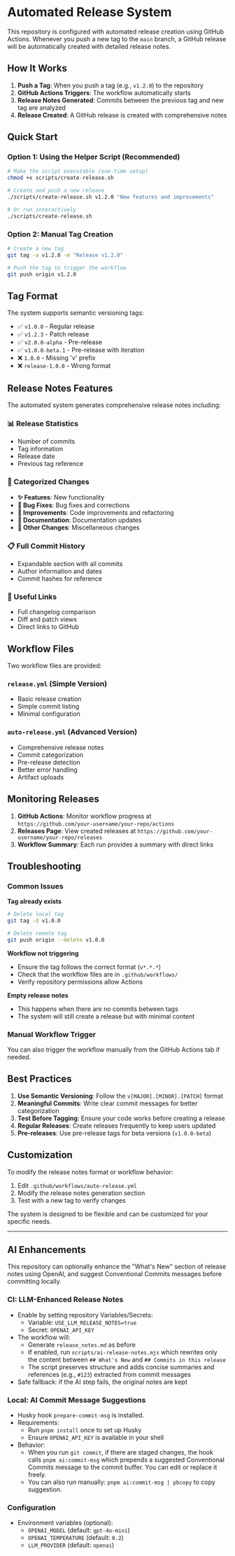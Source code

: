 # Automated Release System

This repository is configured with automated release creation using GitHub Actions. Whenever you push a new tag to the `main` branch, a GitHub release will be automatically created with detailed release notes.

## How It Works

1. **Push a Tag**: When you push a tag (e.g., `v1.2.0`) to the repository
2. **GitHub Actions Triggers**: The workflow automatically starts
3. **Release Notes Generated**: Commits between the previous tag and new tag are analyzed
4. **Release Created**: A GitHub release is created with comprehensive notes

## Quick Start

### Option 1: Using the Helper Script (Recommended)

```bash
# Make the script executable (one-time setup)
chmod +x scripts/create-release.sh

# Create and push a new release
./scripts/create-release.sh v1.2.0 "New features and improvements"

# Or run interactively
./scripts/create-release.sh
```

### Option 2: Manual Tag Creation

```bash
# Create a new tag
git tag -a v1.2.0 -m "Release v1.2.0"

# Push the tag to trigger the workflow
git push origin v1.2.0
```

## Tag Format

The system supports semantic versioning tags:

- ✅ `v1.0.0` - Regular release
- ✅ `v1.2.3` - Patch release  
- ✅ `v2.0.0-alpha` - Pre-release
- ✅ `v1.0.0-beta.1` - Pre-release with iteration
- ❌ `1.0.0` - Missing 'v' prefix
- ❌ `release-1.0.0` - Wrong format

## Release Notes Features

The automated system generates comprehensive release notes including:

### 📊 Release Statistics
- Number of commits
- Tag information
- Release date
- Previous tag reference

### 🔄 Categorized Changes
- **✨ Features**: New functionality
- **🐛 Bug Fixes**: Bug fixes and corrections
- **🔧 Improvements**: Code improvements and refactoring
- **📝 Documentation**: Documentation updates
- **🔀 Other Changes**: Miscellaneous changes

### 📋 Full Commit History
- Expandable section with all commits
- Author information and dates
- Commit hashes for reference

### 🔗 Useful Links
- Full changelog comparison
- Diff and patch views
- Direct links to GitHub

## Workflow Files

Two workflow files are provided:

### `release.yml` (Simple Version)
- Basic release creation
- Simple commit listing
- Minimal configuration

### `auto-release.yml` (Advanced Version)
- Comprehensive release notes
- Commit categorization
- Pre-release detection
- Better error handling
- Artifact uploads

## Monitoring Releases

1. **GitHub Actions**: Monitor workflow progress at `https://github.com/your-username/your-repo/actions`
2. **Releases Page**: View created releases at `https://github.com/your-username/your-repo/releases`
3. **Workflow Summary**: Each run provides a summary with direct links

## Troubleshooting

### Common Issues

**Tag already exists**
```bash
# Delete local tag
git tag -d v1.0.0

# Delete remote tag
git push origin --delete v1.0.0
```

**Workflow not triggering**
- Ensure the tag follows the correct format (`v*.*.*`)
- Check that the workflow files are in `.github/workflows/`
- Verify repository permissions allow Actions

**Empty release notes**
- This happens when there are no commits between tags
- The system will still create a release but with minimal content

### Manual Workflow Trigger

You can also trigger the workflow manually from the GitHub Actions tab if needed.

## Best Practices

1. **Use Semantic Versioning**: Follow the `v[MAJOR].[MINOR].[PATCH]` format
2. **Meaningful Commits**: Write clear commit messages for better categorization
3. **Test Before Tagging**: Ensure your code works before creating a release
4. **Regular Releases**: Create releases frequently to keep users updated
5. **Pre-releases**: Use pre-release tags for beta versions (`v1.0.0-beta`)

## Customization

To modify the release notes format or workflow behavior:

1. Edit `.github/workflows/auto-release.yml`
2. Modify the release notes generation section
3. Test with a new tag to verify changes

The system is designed to be flexible and can be customized for your specific needs.

---

## AI Enhancements

This repository can optionally enhance the "What's New" section of release notes using OpenAI, and suggest Conventional Commits messages before committing locally.

### CI: LLM-Enhanced Release Notes

- Enable by setting repository Variables/Secrets:
  - Variable: `USE_LLM_RELEASE_NOTES=true`
  - Secret: `OPENAI_API_KEY`
- The workflow will:
  - Generate `release_notes.md` as before
  - If enabled, run `scripts/ai-release-notes.mjs` which rewrites only the content between `## What's New` and `## Commits in this release`
  - The script preserves structure and adds concise summaries and references (e.g., `#123`) extracted from commit messages
- Safe fallback: if the AI step fails, the original notes are kept

### Local: AI Commit Message Suggestions

- Husky hook `prepare-commit-msg` is installed.
- Requirements:
  - Run `pnpm install` once to set up Husky
  - Ensure `OPENAI_API_KEY` is available in your shell
- Behavior:
  - When you run `git commit`, if there are staged changes, the hook calls `pnpm ai:commit-msg` which prepends a suggested Conventional Commits message to the commit buffer. You can edit or replace it freely.
  - You can also run manually: `pnpm ai:commit-msg | pbcopy` to copy suggestion.

### Configuration

- Environment variables (optional):
  - `OPENAI_MODEL` (default: `gpt-4o-mini`)
  - `OPENAI_TEMPERATURE` (default: `0.2`)
  - `LLM_PROVIDER` (default: `openai`)

